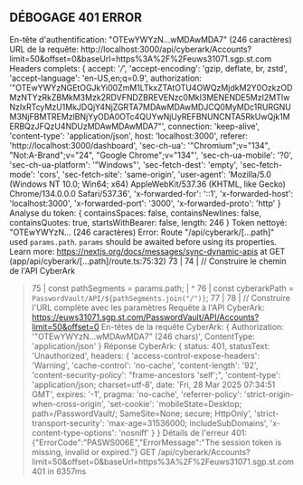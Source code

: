 ## DÉBOGAGE 401 ERROR ##
En-tête d'authentification: "OTEwYWYzN...wMDAwMDA7" (246 caractères)
URL de la requête: http://localhost:3000/api/cyberark/Accounts?limit=50&offset=0&baseUrl=https%3A%2F%2Feuws31071.sgp.st.com
Headers complets: {
  accept: '*/*',
  'accept-encoding': 'gzip, deflate, br, zstd',
  'accept-language': 'en-US,en;q=0.9',
  authorization: '"OTEwYWYzNGEtOGJkYi00ZmM1LTkxZTAtOTU4OWQzMjdkM2Y0OzkzODMzNTYzRkZBMkM3Mzk2RDVFNDZBREVENzc0MkI3MENENDE5MzI2MTIwNzIxRTcyMzU1MkJDQjY4NjZGRTA7MDAwMDAwMDJCQ0MyMDc1RURGNUM3NjFBMTREMzlBNjYyODA0OTc4QUYwNjUyREFBNUNCNTA5RkUwQjk1MERBQzJFQzU4NDUzMDAwMDAwMDA7"',
  connection: 'keep-alive',
  'content-type': 'application/json',
  host: 'localhost:3000',
  referer: 'http://localhost:3000/dashboard',
  'sec-ch-ua': '"Chromium";v="134", "Not:A-Brand";v="24", "Google Chrome";v="134"',
  'sec-ch-ua-mobile': '?0',
  'sec-ch-ua-platform': '"Windows"',
  'sec-fetch-dest': 'empty',
  'sec-fetch-mode': 'cors',
  'sec-fetch-site': 'same-origin',
  'user-agent': 'Mozilla/5.0 (Windows NT 10.0; Win64; x64) AppleWebKit/537.36 (KHTML, like Gecko) Chrome/134.0.0.0 Safari/537.36',
  'x-forwarded-for': '::1',
  'x-forwarded-host': 'localhost:3000',
  'x-forwarded-port': '3000',
  'x-forwarded-proto': 'http'
}
Analyse du token: {
  containsSpaces: false,
  containsNewlines: false,
  containsQuotes: true,
  startsWithBearer: false,
  length: 246
}
Token nettoyé: "OTEwYWYzN... (246 caractères)
Error: Route "/api/cyberark/[...path]" used `params.path`. `params` should be awaited before using its properties. Learn more: https://nextjs.org/docs/messages/sync-dynamic-apis
    at GET (app/api/cyberark/[...path]/route.ts:75:32)
  73 |
  74 |     // Construire le chemin de l'API CyberArk
> 75 |     const pathSegments = params.path;
     |                                ^
  76 |     const cyberarkPath = `PasswordVault/API/${pathSegments.join("/")}`;
  77 |
  78 |     // Construire l'URL complète avec les paramètres
Requête à l'API CyberArk: https://euws31071.sgp.st.com/PasswordVault/API/Accounts?limit=50&offset=0
En-têtes de la requête CyberArk: {
  Authorization: '"OTEwYWYzN...wMDAwMDA7" (246 chars)',
  ContentType: 'application/json'
}
Réponse CyberArk: {
  status: 401,
  statusText: 'Unauthorized',
  headers: {
    'access-control-expose-headers': 'Warning',
    'cache-control': 'no-cache',
    'content-length': '92',
    'content-security-policy': "frame-ancestors 'self';",
    'content-type': 'application/json; charset=utf-8',
    date: 'Fri, 28 Mar 2025 07:34:51 GMT',
    expires: '-1',
    pragma: 'no-cache',
    'referrer-policy': 'strict-origin-when-cross-origin',
    'set-cookie': 'mobileState=Desktop; path=/PasswordVault/; SameSite=None; secure; HttpOnly',
    'strict-transport-security': 'max-age=31536000; includeSubDomains',
    'x-content-type-options': 'nosniff'
  }
}
Détails de l'erreur 401: {"ErrorCode":"PASWS006E","ErrorMessage":"The session token is missing, invalid or expired."}
 GET /api/cyberark/Accounts?limit=50&offset=0&baseUrl=https%3A%2F%2Feuws31071.sgp.st.com 401 in 6357ms